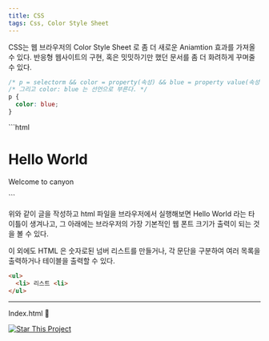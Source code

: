 ```yaml
---
title: CSS
tags: Css, Color Style Sheet 
---
```


CSS는 웹 브라우저의  Color Style Sheet 로 좀 더 새로운 Aniamtion 효과를 가져올 수 있다.
반응형 웹사이트의 구현, 혹은 밋밋하기만 했던 문서를 좀 더 화려하게 꾸며줄 수 있다.


```css
/* p = selectorm && color = property(속성) && blue = property value(속성 값) */
/* 그리고 color: blue 는 선언으로 부른다. */
p { 
  color: blue;
}


```
<html>
<head></head>
<body>
<div class="name"></div>
<script>
function App(){
  let name = document.getElementById(name)
  document.createWirte("Hellio World")
}

</script>
</body>
</html>
```html
<div>
  <h1> Hello World </h1>
  <p> Welcome to canyon </p>
<div>
```

위와 같이 글을 작성하고 html 파일을 브라우저에서 실행해보면 
Hello World 라는 타이틀이 생겨나고, 그 아래에는 브라우저의 가장 기본적인 웹 폰트 크기가 출력이 되는 것을 볼 수 있다.
<!--more-->

이 외에도 HTML 은 숫자로된 넘버 리스트를 만들거나, 각 문단을 구분하여 여러 목록을 출력하거나 테이블을 출력할 수 있다.
 

```html 
<ul>
  <li> 리스트 <li>
</ul>
```

---

Index.html :star2:

[![Star This Project](https://img.shields.io/github/stars/kitian616/jekyll-TeXt-theme.svg?label=Stars&style=social)](https://github.com/kitian616/jekyll-TeXt-theme/)
